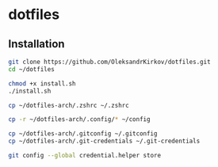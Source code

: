 # dotfiles

## Installation

```sh
git clone https://github.com/OleksandrKirkov/dotfiles.git
cd ~/dotfiles
```

```sh
chmod +x install.sh
./install.sh 
```

```sh
cp ~/dotfiles-arch/.zshrc ~/.zshrc
```

```sh
cp -r ~/dotfiles-arch/.config/* ~/config 

cp ~/dotfiles-arch/.gitconfig ~/.gitconfig
cp ~/dotfiles-arch/.git-credentials ~/.git-credentials

git config --global credential.helper store
```
